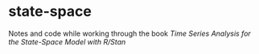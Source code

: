 # state-space
Notes and code while working through the book *Time Series Analysis for the State-Space Model with R/Stan*

